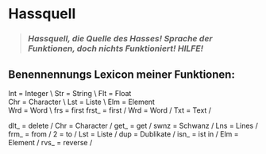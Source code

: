 # Hassquell
> ### *Hassquell, die Quelle des Hasses! Sprache der Funktionen, doch nichts Funktioniert! HILFE!*
##
##
##
## Benennennungs Lexicon meiner Funktionen:
Int = Integer \ Str = String \ Flt = Float \
Chr = Character \ Lst = Liste \ Elm = Element \
Wrd = Word \ frs = first 
frst_ = first / Wrd = Word / Txt = Text / 

dlt_ = delete / Chr = Character / get_ = get / swnz = Schwanz / Lns = Lines / frm_ = from / 2 = to / Lst = Liste / dup = Dublikate / isn_ = ist in / Elm = Element / rvs_ = reverse /
